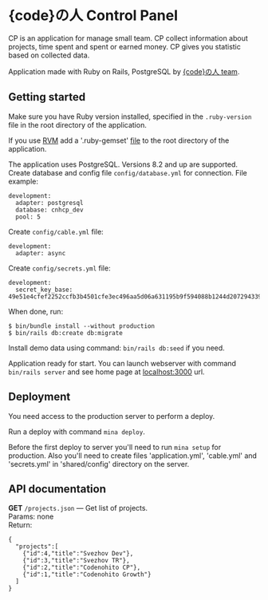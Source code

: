{code}の人 Control Panel
========================

CP is an application for manage small team.
CP collect information about projects, time spent and spent or earned money.
CP gives you statistic based on collected data.

Application made with Ruby on Rails, PostgreSQL by
[{code}の人 team](http://codenohito.ru/).


Getting started
---------------

Make sure you have Ruby version installed, specified in the `.ruby-version`
file in the root directory of the application.

If you use [RVM](https://rvm.io/) add a '.ruby-gemset'
[file](https://rvm.io/workflow/projects#project-file-ruby-version)
to the root directory of the application.

The application uses PostgreSQL. Versions 8.2 and up are supported.
Create database and config file `config/database.yml` for connection.
File example:

    development:
      adapter: postgresql
      database: cnhcp_dev
      pool: 5

Create `config/cable.yml` file:

    development:
      adapter: async

Create `config/secrets.yml` file:

    development:
      secret_key_base: 49e51e4cfef2252ccfb3b4501cfe3ec496aa5d06a631195b9f594088b1244d2072943398cc40afee6141a827567e0ed4b4ef4de7f2ff5ade163225122879fcee

When done, run:

    $ bin/bundle install --without production
    $ bin/rails db:create db:migrate

Install demo data using command: `bin/rails db:seed` if you need.

Application ready for start. You can launch webserver with
command `bin/rails server` and see home page
at [localhost:3000](http://localhost:3000/) url.


Deployment
----------

You need access to the production server to perform a deploy.

Run a deploy with command `mina deploy`.

Before the first deploy to server you'll need to run `mina setup`
for production. Also you'll need to create files 'application.yml', 'cable.yml'
and 'secrets.yml' in 'shared/config' directory on the server.

API documentation
-----------------

__GET__ `/projects.json` &mdash; Get list of projects.
<br>Params: none
<br>Return:

    {
      "projects":[
        {"id":4,"title":"Svezhov Dev"},
        {"id":3,"title":"Svezhov TR"},
        {"id":2,"title":"Codenohito CP"},
        {"id":1,"title":"Codenohito Growth"}
      ]
    }
